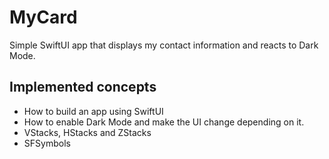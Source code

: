 # MyCard
Simple SwiftUI app that displays my contact information and reacts to Dark Mode.

## Implemented concepts
* How to build an app using SwiftUI
* How to enable Dark Mode and make the UI change depending on it.
* VStacks, HStacks and ZStacks
* SFSymbols

